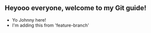 ## Heyooo everyone, welcome to my Git guide!

- Yo Johnny here!
- I'm adding this from 'feature-branch'
